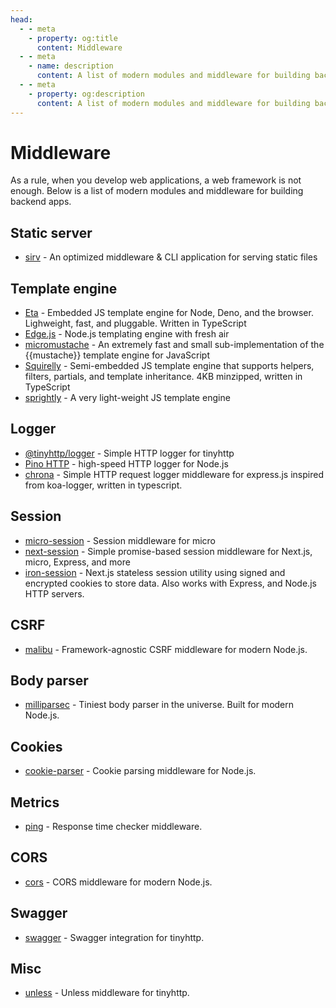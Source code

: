 ```yaml
---
head:
  - - meta
    - property: og:title
      content: Middleware
  - - meta
    - name: description
      content: A list of modern modules and middleware for building backend apps.
  - - meta
    - property: og:description
      content: A list of modern modules and middleware for building backend apps.
---
```


# Middleware

As a rule, when you develop web applications, a web framework is not enough. Below is a list of modern modules and middleware for building backend apps.

## Static server

- [sirv](https://github.com/lukeed/sirv) - An optimized middleware & CLI application for serving static files

## Template engine

- [Eta](https://eta.js.org/) - Embedded JS template engine for Node, Deno, and the browser. Lighweight, fast, and pluggable. Written in TypeScript
- [Edge.js](https://github.com/edge-js/edge) - Node.js templating engine with fresh air
- [micromustache](https://github.com/userpixel/micromustache) - An extremely fast and small sub-implementation of the {{mustache}} template engine for JavaScript
- [Squirelly](https://github.com/squirrellyjs/squirrelly) - Semi-embedded JS template engine that supports helpers, filters, partials, and template inheritance. 4KB minzipped, written in TypeScript
- [sprightly](https://github.com/obadakhalili/sprightly) - A very light-weight JS template engine

## Logger

- [@tinyhttp/logger](https://github.com/tinyhttp/logger) - Simple HTTP logger for tinyhttp
- [Pino HTTP](https://github.com/pinojs/pino-http) - high-speed HTTP logger for Node.js
- [chrona](https://github.com/xambassador/chrona) - Simple HTTP request logger middleware for express.js inspired from koa-logger, written in typescript.

## Session

- [micro-session](https://github.com/meyer9/micro-session) - Session middleware for micro
- [next-session](https://github.com/hoangvvo/next-session) - Simple promise-based session middleware for Next.js, micro, Express, and more
- [iron-session](https://github.com/vvo/iron-session) - Next.js stateless session utility using signed and encrypted cookies to store data. Also works with Express, and Node.js HTTP servers.

## CSRF

- [malibu](https://github.com/tinyhttp/malibu) - Framework-agnostic CSRF middleware for modern Node.js.

## Body parser

- [milliparsec](https://github.com/tinyhttp/milliparsec) - Tiniest body parser in the universe. Built for modern Node.js.

## Cookies

- [cookie-parser](https://github.com/tinyhttp/cookie-parser) - Cookie parsing middleware for Node.js.

## Metrics

- [ping](https://github.com/tinyhttp/ping) - Response time checker middleware.

## CORS

- [cors](https://github.com/tinyhttp/cors) - CORS middleware for modern Node.js.

## Swagger

- [swagger](https://github.com/tinyhttp/swagger) - Swagger integration for tinyhttp.

## Misc

- [unless](https://github.com/tinyhttp/unless) - Unless middleware for tinyhttp.
